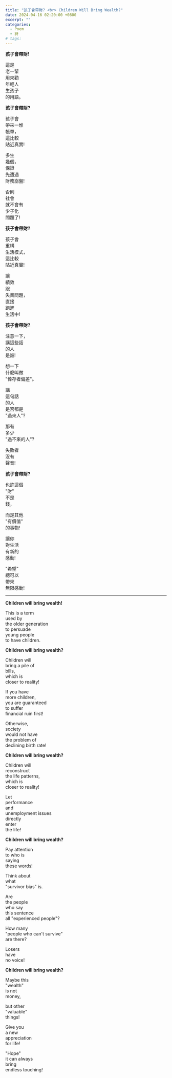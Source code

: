 ```yaml
---
title: "孩子會帶財? <br> Children Will Bring Wealth?"
date: 2024-04-16 02:20:00 +0800
excerpt: ""
categories: 
  - Poem
  - 詩
# tags:
---
```


**孩子會帶財!**

這是  
老一輩  
用來勸  
年輕人  
生孩子  
的用語。

**孩子會帶財?**

孩子會  
帶來一堆  
帳單，  
這比較  
貼近真實!

多生  
幾個，  
保證  
先遭遇  
財務崩盤!

否則  
社會  
就不會有  
少子化  
問題了!

**孩子會帶財?**

孩子會  
重構  
生活模式，  
這比較  
貼近真實!

讓  
績效  
跟  
失業問題，  
直接  
跑進  
生活中!

**孩子會帶財?**

注意一下，  
講這些話  
的人  
是誰!

想一下  
什麼叫做  
"倖存者偏差"。

講  
這句話  
的人  
是否都是  
"過來人"?

那有  
多少  
"過不來的人"?

失敗者  
沒有  
聲音!

**孩子會帶財?**

也許這個  
"財"  
不是  
錢，

而是其他  
"有價值"  
的事物!

讓你  
對生活  
有新的  
感動!

"希望"  
總可以  
帶來  
無限感動!

---

**Children will bring wealth!**

This is a term  
used by  
the older generation  
to persuade  
young people  
to have children.

**Children will bring wealth?**

Children will  
bring a pile of  
bills,  
which is  
closer to reality!

If you have  
more children,  
you are guaranteed  
to suffer  
financial ruin first!

Otherwise,  
society  
would not have  
the problem of  
declining birth rate!

**Children will bring wealth?**

Children will  
reconstruct  
the life patterns,  
which is  
closer to reality!

Let  
performance  
and  
unemployment issues  
directly  
enter  
the life!

**Children will bring wealth?**

Pay attention  
to who is  
saying  
these words!

Think about  
what  
"survivor bias" is.

Are  
the people  
who say  
this sentence  
all "experienced people"?

How many  
"people who can't survive"  
are there? 

Losers  
have  
no voice!

**Children will bring wealth?**

Maybe this  
"wealth"  
is not  
money, 

but other  
"valuable"  
things!

Give you  
a new  
appreciation  
for life!

"Hope"  
it can always  
bring  
endless touching!
